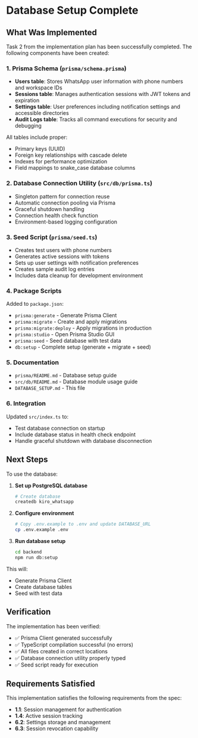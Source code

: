 # Database Setup Complete

## What Was Implemented

Task 2 from the implementation plan has been successfully completed. The following components have been created:

### 1. Prisma Schema (`prisma/schema.prisma`)
- **Users table**: Stores WhatsApp user information with phone numbers and workspace IDs
- **Sessions table**: Manages authentication sessions with JWT tokens and expiration
- **Settings table**: User preferences including notification settings and accessible directories
- **Audit Logs table**: Tracks all command executions for security and debugging

All tables include proper:
- Primary keys (UUID)
- Foreign key relationships with cascade delete
- Indexes for performance optimization
- Field mappings to snake_case database columns

### 2. Database Connection Utility (`src/db/prisma.ts`)
- Singleton pattern for connection reuse
- Automatic connection pooling via Prisma
- Graceful shutdown handling
- Connection health check function
- Environment-based logging configuration

### 3. Seed Script (`prisma/seed.ts`)
- Creates test users with phone numbers
- Generates active sessions with tokens
- Sets up user settings with notification preferences
- Creates sample audit log entries
- Includes data cleanup for development environment

### 4. Package Scripts
Added to `package.json`:
- `prisma:generate` - Generate Prisma Client
- `prisma:migrate` - Create and apply migrations
- `prisma:migrate:deploy` - Apply migrations in production
- `prisma:studio` - Open Prisma Studio GUI
- `prisma:seed` - Seed database with test data
- `db:setup` - Complete setup (generate + migrate + seed)

### 5. Documentation
- `prisma/README.md` - Database setup guide
- `src/db/README.md` - Database module usage guide
- `DATABASE_SETUP.md` - This file

### 6. Integration
Updated `src/index.ts` to:
- Test database connection on startup
- Include database status in health check endpoint
- Handle graceful shutdown with database disconnection

## Next Steps

To use the database:

1. **Set up PostgreSQL database**
   ```bash
   # Create database
   createdb kiro_whatsapp
   ```

2. **Configure environment**
   ```bash
   # Copy .env.example to .env and update DATABASE_URL
   cp .env.example .env
   ```

3. **Run database setup**
   ```bash
   cd backend
   npm run db:setup
   ```

This will:
- Generate Prisma Client
- Create database tables
- Seed with test data

## Verification

The implementation has been verified:
- ✅ Prisma Client generated successfully
- ✅ TypeScript compilation successful (no errors)
- ✅ All files created in correct locations
- ✅ Database connection utility properly typed
- ✅ Seed script ready for execution

## Requirements Satisfied

This implementation satisfies the following requirements from the spec:
- **1.1**: Session management for authentication
- **1.4**: Active session tracking
- **6.2**: Settings storage and management
- **6.3**: Session revocation capability
